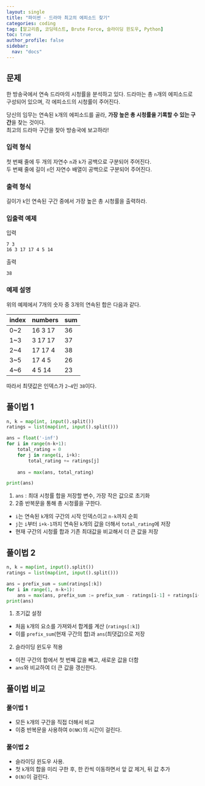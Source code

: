 ```yaml
---
layout: single
title: "파이썬 - 드라마 최고의 에피소드 찾기"
categories: coding
tag: [알고리즘, 코딩테스트, Brute Force, 슬라이딩 윈도우, Python]
toc: true
author_profile: false
sidebar:
  nav: "docs"
---
```


## 문제
한 방송국에서 연속 드라마의 시청률을 분석하고 있다. 드라마는 총 `n`개의 에피소드로 구성되어 있으며, 각 에피소드의 시청률이 주어진다.

당신의 임무는 연속된 `k`개의 에피소드를 골라, **가장 높은 총 시청률을 기록할 수 있는 구간**을 찾는 것이다. <br>
최고의 드라마 구간을 찾아 방송국에 보고하라!

### 입력 형식
첫 번째 줄에 두 개의 자연수 `n`과 `k`가 공백으로 구분되어 주어진다.<br>
두 번째 줄에 길이 `n`인 자연수 배열이 공백으로 구분되어 주어진다. <br>

### 출력 형식
길이가 `k`인 연속된 구간 중에서 가장 높은 총 시청률을 출력하라.

### 입출력 예제
입력
```
7 3
16 3 17 17 4 5 14 
```
출력
```
38
```

### 예제 설명
위의 예제에서 7개의 숫자 중 3개의 연속된 합은 다음과 같다.

|index|numbers|sum|
|------|---|---|
|0~2|16 3 17 |36|
|1~3|3 17 17 |37|
|2~4|17 17 4 |38|
|3~5|17 4 5 |26|
|4~6|4 5 14 |23|

따라서 최댓값은 인덱스가 `2~4`인 `38`이다.

## 풀이법 1
```python
n, k = map(int, input().split())
ratings = list(map(int, input().split()))

ans = float('-inf')
for i in range(n-k+1):
    total_rating = 0
    for j in range(i, i+k):
        total_rating += ratings[j]
    
    ans = max(ans, total_rating)

print(ans)

```
1. `ans` : 최대 시청률 합을 저장할 변수, 가장 작은 값으로 초기화
2. 2중 반복문을 통해 총 시청률을 구한다.
  - `i`는 연속된 `k`개의 구간의 시작 인덱스이고 `n-k`까지 순회
  - `j`는 `i`부터 `i+k-1`까지 연속된 `k`개의 값을 더해서 `total_rating`에 저장
  - 현재 구간의 시청률 합과 기존 최대값을 비교해서 더 큰 값을 저장

## 풀이법 2
```python
n, k = map(int, input().split())
ratings = list(map(int, input().split()))

ans = prefix_sum = sum(ratings[:k])
for i in range(1, n-k+1):
    ans = max(ans, prefix_sum := prefix_sum - ratings[i-1] + ratings[i+k-1])
print(ans)
```
1. 초기값 설정
  - 처음 `k`개의 요소를 가져와서 합계를 계산 (`ratings[:k]`)
  - 이를 `prefix_sum`(현재 구간의 합)과 `ans`(최댓값)으로 저장
2. 슬라이딩 윈도우 적용
  - 이전 구간의 합에서 첫 번째 값을 빼고, 새로운 값을 더함
  - `ans`와 비교하여 더 큰 값을 갱신한다.

## 풀이법 비교
### 풀이법 1
- 모든 `k`개의 구간을 직접 더해서 비교
- 이중 반복문을 사용하여 <code>O(NK)</code>의 시간이 걸린다.

### 풀이법 2
- 슬라이딩 윈도우 사용.
- 첫 `k`개의 합을 미리 구한 후, 한 칸씩 이동하면서 앞 값 제거, 뒤 값 추가
- <code>O(N)</code>이 걸린다.
